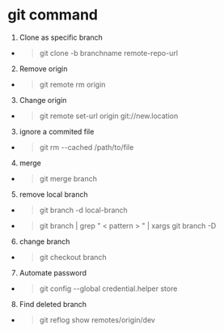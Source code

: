 # git command

1. Clone as specific branch

- > git clone -b branchname remote-repo-url

2. Remove origin

- >  git remote rm origin

3. Change origin

- > git remote set-url origin git://new.location

3. ignore a commited file

- > git rm --cached /path/to/file

4. merge

- > git merge branch

5. remove local branch

- > git branch -d local-branch

- > git branch | grep " < pattern > " | xargs git branch -D

6. change branch

- > git checkout branch

7. Automate password

- > git config --global credential.helper store

8. Find deleted branch

 - > git reflog show remotes/origin/dev

